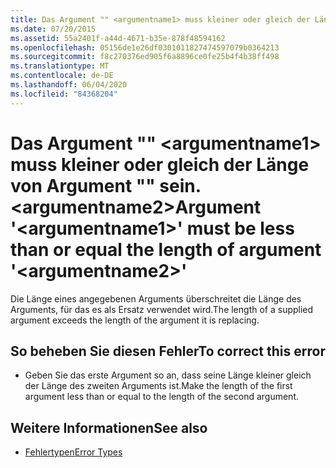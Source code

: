 ```yaml
---
title: Das Argument "" <argumentname1> muss kleiner oder gleich der Länge von Argument "" sein. <argumentname2>
ms.date: 07/20/2015
ms.assetid: 55a2401f-a44d-4671-b35e-878f48594162
ms.openlocfilehash: 05156de1e26df0301011827474597079b0364213
ms.sourcegitcommit: f8c270376ed905f6a8896ce0fe25b4f4b38ff498
ms.translationtype: MT
ms.contentlocale: de-DE
ms.lasthandoff: 06/04/2020
ms.locfileid: "84368204"
---
```

# <a name="argument-argumentname1-must-be-less-than-or-equal-the-length-of-argument-argumentname2"></a><span data-ttu-id="1c249-102">Das Argument "" \<argumentname1> muss kleiner oder gleich der Länge von Argument "" sein. \<argumentname2></span><span class="sxs-lookup"><span data-stu-id="1c249-102">Argument '\<argumentname1>' must be less than or equal the length of argument '\<argumentname2>'</span></span>
<span data-ttu-id="1c249-103">Die Länge eines angegebenen Arguments überschreitet die Länge des Arguments, für das es als Ersatz verwendet wird.</span><span class="sxs-lookup"><span data-stu-id="1c249-103">The length of a supplied argument exceeds the length of the argument it is replacing.</span></span>  
  
## <a name="to-correct-this-error"></a><span data-ttu-id="1c249-104">So beheben Sie diesen Fehler</span><span class="sxs-lookup"><span data-stu-id="1c249-104">To correct this error</span></span>  
  
- <span data-ttu-id="1c249-105">Geben Sie das erste Argument so an, dass seine Länge kleiner gleich der Länge des zweiten Arguments ist.</span><span class="sxs-lookup"><span data-stu-id="1c249-105">Make the length of the first argument less than or equal to the length of the second argument.</span></span>  
  
## <a name="see-also"></a><span data-ttu-id="1c249-106">Weitere Informationen</span><span class="sxs-lookup"><span data-stu-id="1c249-106">See also</span></span>

- [<span data-ttu-id="1c249-107">Fehlertypen</span><span class="sxs-lookup"><span data-stu-id="1c249-107">Error Types</span></span>](../programming-guide/language-features/error-types.md)
